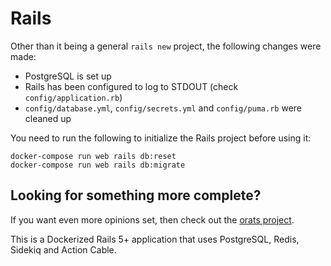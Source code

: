 # Rails

Other than it being a general `rails new` project, the following changes were made:

- PostgreSQL is set up
- Rails has been configured to log to STDOUT (check `config/application.rb`)
- `config/database.yml`, `config/secrets.yml` and `config/puma.rb` were cleaned up

You need to run the following to initialize the Rails project before using it:

```
docker-compose run web rails db:reset
docker-compose run web rails db:migrate
```

## Looking for something more complete?

If you want even more opinions set, then check out the
[orats project](https://github.com/nickjj/orats).

This is a Dockerized Rails 5+ application that uses PostgreSQL, Redis, Sidekiq
and Action Cable.
